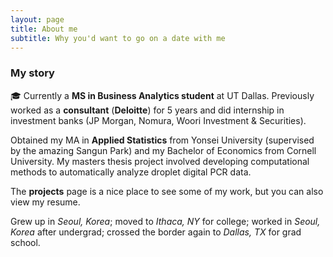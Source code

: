 ```yaml
---
layout: page
title: About me
subtitle: Why you'd want to go on a date with me
---
```


### My story
:mortar_board:
Currently a **MS in Business Analytics student** at UT Dallas. Previously worked as a **consultant** (**Deloitte**) for 5 years and did internship in investment banks (JP Morgan, Nomura, Woori Investment & Securities).

Obtained my MA in **Applied Statistics** from Yonsei University (supervised by the amazing Sangun Park) and my Bachelor of Economics from Cornell University. My masters thesis project involved developing computational methods to automatically analyze droplet digital PCR data.

The **projects** page is a nice place to see some of my work, but you can also view my resume.

Grew up in _Seoul, Korea_; moved to _Ithaca, NY_ for college; worked in _Seoul, Korea_ after undergrad; crossed the border again to _Dallas, TX_ for grad school.
